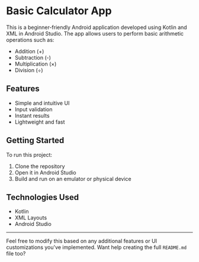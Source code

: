# Basic Calculator App

This is a beginner-friendly Android application developed using Kotlin and XML in Android Studio. The app allows users to perform basic arithmetic operations such as:

- Addition (+)
- Subtraction (-)
- Multiplication (×)
- Division (÷)

## Features

- Simple and intuitive UI
- Input validation
- Instant results
- Lightweight and fast

## Getting Started

To run this project:

1. Clone the repository
2. Open it in Android Studio
3. Build and run on an emulator or physical device

## Technologies Used

- Kotlin
- XML Layouts
- Android Studio

---

Feel free to modify this based on any additional features or UI customizations you've implemented. Want help creating the full `README.md` file too?

